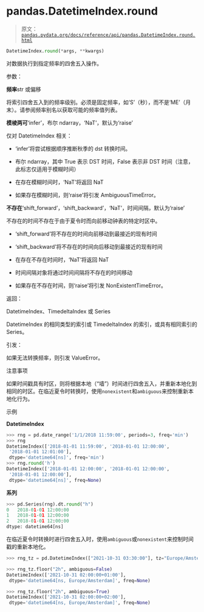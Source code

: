 # pandas.DatetimeIndex.round

> 原文：[`pandas.pydata.org/docs/reference/api/pandas.DatetimeIndex.round.html`](https://pandas.pydata.org/docs/reference/api/pandas.DatetimeIndex.round.html)

```py
DatetimeIndex.round(*args, **kwargs)
```

对数据执行到指定频率的四舍五入操作。

参数：

**频率**str 或偏移

将索引四舍五入到的频率级别。必须是固定频率，如‘S’（秒），而不是‘ME’（月末）。请参阅频率别名以获取可能的频率值列表。

**模棱两可**‘infer’，布尔 ndarray，‘NaT’，默认为‘raise’

仅对 DatetimeIndex 相关：

+   ‘infer’将尝试根据顺序推断秋季的 dst 转换时间。

+   布尔 ndarray，其中 True 表示 DST 时间，False 表示非 DST 时间（注意，此标志仅适用于模糊时间）

+   在存在模糊时间时，‘NaT’将返回 NaT

+   如果存在模糊时间，则‘raise’将引发 AmbiguousTimeError。

**不存在**‘shift_forward’，‘shift_backward’，‘NaT’，时间间隔，默认为‘raise’

不存在的时间不存在于由于夏令时而向前移动钟表的特定时区中。

+   ‘shift_forward’将不存在的时间向前移动到最接近的现有时间

+   ‘shift_backward’将不存在的时间向后移动到最接近的现有时间

+   在存在不存在时间时，‘NaT’将返回 NaT

+   时间间隔对象将通过时间间隔将不存在的时间移动

+   如果存在不存在时间，则‘raise’将引发 NonExistentTimeError。

返回：

DatetimeIndex、TimedeltaIndex 或 Series

DatetimeIndex 的相同类型的索引或 TimedeltaIndex 的索引，或具有相同索引的 Series。

引发：

如果无法转换频率，则引发 ValueError。

注意事项

如果时间戳具有时区，则将根据本地（“墙”）时间进行四舍五入，并重新本地化到相同的时区。在临近夏令时转换时，使用`nonexistent`和`ambiguous`来控制重新本地化行为。

示例

**DatetimeIndex**

```py
>>> rng = pd.date_range('1/1/2018 11:59:00', periods=3, freq='min')
>>> rng
DatetimeIndex(['2018-01-01 11:59:00', '2018-01-01 12:00:00',
 '2018-01-01 12:01:00'],
 dtype='datetime64[ns]', freq='min')
>>> rng.round('h')
DatetimeIndex(['2018-01-01 12:00:00', '2018-01-01 12:00:00',
 '2018-01-01 12:00:00'],
 dtype='datetime64[ns]', freq=None) 
```

**系列**

```py
>>> pd.Series(rng).dt.round("h")
0   2018-01-01 12:00:00
1   2018-01-01 12:00:00
2   2018-01-01 12:00:00
dtype: datetime64[ns] 
```

在临近夏令时转换时进行四舍五入时，使用`ambiguous`或`nonexistent`来控制时间戳的重新本地化。

```py
>>> rng_tz = pd.DatetimeIndex(["2021-10-31 03:30:00"], tz="Europe/Amsterdam") 
```

```py
>>> rng_tz.floor("2h", ambiguous=False)
DatetimeIndex(['2021-10-31 02:00:00+01:00'],
 dtype='datetime64[ns, Europe/Amsterdam]', freq=None) 
```

```py
>>> rng_tz.floor("2h", ambiguous=True)
DatetimeIndex(['2021-10-31 02:00:00+02:00'],
 dtype='datetime64[ns, Europe/Amsterdam]', freq=None) 
```
